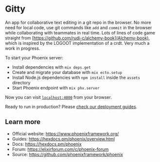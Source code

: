 # Gitty

An app for collaborative text editing in a git repo in the browser.
No more need for local code, use git commands like `add` and `commit` in the browser while collaborating with teammates in real time.
Lots of lines of code game straight from [https://github.com/rudi-c/alchemy-book](Alchemy-book), which is inspired by the
LOGOOT implementation of a crdt.  Very much a work in progress.

To start your Phoenix server:

  * Install dependencies with `mix deps.get`
  * Create and migrate your database with `mix ecto.setup`
  * Install Node.js dependencies with `npm install` inside the `assets` directory
  * Start Phoenix endpoint with `mix phx.server`

Now you can visit [`localhost:4000`](http://localhost:4000) from your browser.

Ready to run in production? Please [check our deployment guides](https://hexdocs.pm/phoenix/deployment.html).

## Learn more

  * Official website: https://www.phoenixframework.org/
  * Guides: https://hexdocs.pm/phoenix/overview.html
  * Docs: https://hexdocs.pm/phoenix
  * Forum: https://elixirforum.com/c/phoenix-forum
  * Source: https://github.com/phoenixframework/phoenix
